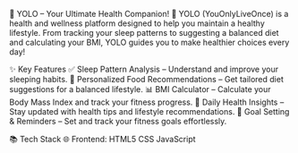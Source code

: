 🍎 YOLO – Your Ultimate Health Companion! 🧘
YOLO (YouOnlyLiveOnce) is a health and wellness platform designed to help you maintain a healthy lifestyle. From tracking your sleep patterns to suggesting a balanced diet and calculating your BMI, YOLO guides you to make healthier choices every day!

✨ Key Features
✅ Sleep Pattern Analysis – Understand and improve your sleeping habits.
🥗 Personalized Food Recommendations – Get tailored diet suggestions for a balanced lifestyle.
📊 BMI Calculator – Calculate your Body Mass Index and track your fitness progress.
📅 Daily Health Insights – Stay updated with health tips and lifestyle recommendations.
📝 Goal Setting & Reminders – Set and track your fitness goals effortlessly.


📚 Tech Stack
🌐 Frontend:
HTML5
CSS
JavaScript
